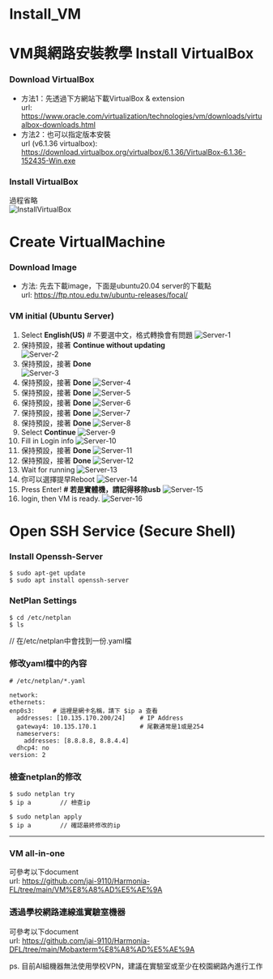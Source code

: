 # Install_VM
VM與網路安裝教學
Install VirtualBox
=============

### Download VirtualBox
* 方法1：先透過下方網站下載VirtualBox & extension  
url: https://www.oracle.com/virtualization/technologies/vm/downloads/virtualbox-downloads.html
* 方法2：也可以指定版本安裝  
url (v6.1.36 virtualbox): https://download.virtualbox.org/virtualbox/6.1.36/VirtualBox-6.1.36-152435-Win.exe

### Install VirtualBox
過程省略    
    ![InstallVirtualBox](./assets/InstallVB.png)    

Create VirtualMachine
=============

### Download Image
* 方法: 先去下載image，下面是ubuntu20.04 server的下載點  
url: https://ftp.ntou.edu.tw/ubuntu-releases/focal/  

### VM initial (Ubuntu Server)
1. Select **English(US)** # 不要選中文，格式轉換會有問題
  ![Server-1](./assets/Server-1.png) 
2. 保持預設，接著 **Continue without updating**  
  ![Server-2](./assets/Server-2.png) 
3. 保持預設，接著 **Done**  
  ![Server-3](./assets/Server-3.png)  
4. 保持預設，接著 **Done**
  ![Server-4](./assets/Server-4.png)  
5. 保持預設，接著 **Done**
  ![Server-5](./assets/Server-5.png)  
6. 保持預設，接著 **Done**
  ![Server-6](./assets/Server-6.png)  
7. 保持預設，接著 **Done**
  ![Server-7](./assets/Server-7.png) 
8. 保持預設，接著 **Done**
  ![Server-8](./assets/Server-8.png) 
9. Select **Continue**
  ![Server-9](./assets/Server-9.png)  
10. Fill in Login info
  ![Server-10](./assets/Server-10.png)  
11. 保持預設，接著 **Done**
  ![Server-11](./assets/Server-11.png)  
12. 保持預設，接著 **Done**
  ![Server-12](./assets/Server-12.png)  
13. Wait for running
  ![Server-13](./assets/Server-13.png)  
14. 你可以選擇提早Reboot
  ![Server-14](./assets/Server-14.png)  
15. Press Enter! **# 若是實體機，請記得移除usb**
  ![Server-15](./assets/Server-15.png)  
16. login, then VM is ready.
  ![Server-16](./assets/Server-16.png)  


Open SSH Service (Secure Shell)
===
### Install Openssh-Server
    $ sudo apt-get update
    $ sudo apt install openssh-server

### NetPlan Settings
    $ cd /etc/netplan
    $ ls
// 在/etc/netplan中會找到一份.yaml檔

### 修改yaml檔中的內容  
    # /etc/netplan/*.yaml 
 
    network:  
    ethernets:
    enp0s3:     # 這裡是網卡名稱，請下 $ip a 查看
      addresses: [10.135.170.200/24]    # IP Address
      gateway4: 10.135.170.1            # 尾數通常是1或是254
      nameservers: 
        addresses: [8.8.8.8, 8.8.4.4]
      dhcp4: no
    version: 2

### 檢查netplan的修改
    $ sudo netplan try 
    $ ip a        // 檢查ip

    $ sudo netplan apply
    $ ip a        // 確認最終修改的ip

---

### VM all-in-one
可參考以下document  
url: https://github.com/jai-9110/Harmonia-FL/tree/main/VM%E8%A8%AD%E5%AE%9A

### 透過學校網路連線進實驗室機器
可參考以下document  
url: https://github.com/jai-9110/Harmonia-DFL/tree/main/Mobaxterm%E8%A8%AD%E5%AE%9A

ps. 目前AI組機器無法使用學校VPN，建議在實驗室或至少在校園網路內進行工作
